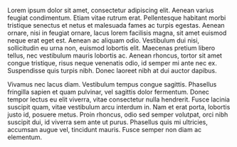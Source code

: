 Lorem ipsum dolor sit amet, consectetur adipiscing elit. Aenean varius feugiat condimentum. Etiam vitae rutrum erat. Pellentesque habitant morbi tristique senectus et netus et malesuada fames ac turpis egestas. Aenean ornare, nisi in feugiat ornare, lacus lorem facilisis magna, sit amet euismod neque erat eget est. Aenean ac aliquam odio. Vestibulum dui nisi, sollicitudin eu urna non, euismod lobortis elit. Maecenas pretium libero tellus, nec vestibulum mauris lobortis ac. Aenean rhoncus, tortor sit amet congue tristique, risus neque venenatis odio, id semper mi ante nec ex. Suspendisse quis turpis nibh. Donec laoreet nibh at dui auctor dapibus.

Vivamus nec lacus diam. Vestibulum tempus congue sagittis. Phasellus fringilla sapien et quam pulvinar, vel sagittis dolor fermentum. Donec tempor lectus eu elit viverra, vitae consectetur nulla hendrerit. Fusce lacinia suscipit quam, vitae vestibulum arcu interdum in. Nam et erat porta, lobortis justo id, posuere metus. Proin rhoncus, odio sed semper volutpat, orci nibh suscipit dui, id viverra sem ante ut purus. Phasellus quis mi ultricies, accumsan augue vel, tincidunt mauris. Fusce semper non diam ac elementum.
